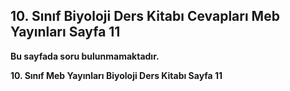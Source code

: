 ## 10. Sınıf Biyoloji Ders Kitabı Cevapları Meb Yayınları Sayfa 11

**Bu sayfada soru bulunmamaktadır.**

**10. Sınıf Meb Yayınları Biyoloji Ders Kitabı Sayfa 11**